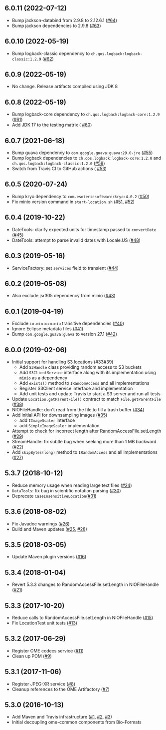 6.0.11 (2022-07-12)
------------------

- Bump jackson-databind from 2.9.8 to 2.12.6.1 ([#64](https://github.com/ome/ome-common-java/pull/64))
- Bump jackson dependencies to 2.9.8 ([#63](https://github.com/ome/ome-common-java/pull/63))

6.0.10 (2022-05-19)
------------------

- Bump logback-classic dependency to `ch.qos.logback:logback-classic:1.2.9` ([#62](https://github.com/ome/ome-common-java/pull/62))

6.0.9 (2022-05-19)
------------------

- No change. Release artifacts compiled using JDK 8

6.0.8 (2022-05-19)
------------------

-  Bump logback-core dependency to `ch.qos.logback:logback-core:1.2.9` ([#61](https://github.com/ome/ome-common-java/pull/61))
-  Add JDK 17 to the testing matrix ( [#60](https://github.com/ome/ome-common-java/pull/60))

6.0.7 (2021-06-18)
------------------

-  Bump guava dependency to `com.google.guava:guava:29.0-jre` ([#55](https://github.com/ome/ome-common-java/pull/55))
-  Bump logback dependencies to `ch.qos.logback:logback-core:1.2.0` and `ch.qos.logback:logback-classic:1.2.0` ([#58](https://github.com/ome/ome-common-java/pull/58))
-  Switch from Travis CI to GitHub actions ( [#53](https://github.com/ome/ome-common-java/pull/53))

6.0.5 (2020-07-24)
------------------

-  Bump kryo dependency to `com.esotericsoftware:kryo:4.0.2` ([#50](https://github.com/ome/ome-common-java/pull/50))
-  Fix minio version command in `start-location.sh` ([#51](https://github.com/ome/ome-common-java/pull/51), [#52](https://github.com/ome/ome-common-java/pull/52))

6.0.4 (2019-10-22)
------------------

-  DateTools: clarify expected units for timestamp passed to `convertDate` ([#45](https://github.com/ome/ome-common-java/pull/45))
-  DateTools: attempt to parse invalid dates with Locale.US ([#48](https://github.com/ome/ome-common-java/pull/48))

6.0.3 (2019-05-16)
------------------

-  ServiceFactory: set `services` field to transient ([#44](https://github.com/ome/ome-common-java/pull/44))

6.0.2 (2019-05-08)
------------------

-  Also exclude jsr305 dependency from minio ([#43](https://github.com/ome/ome-common-java/pull/43))

6.0.1 (2019-04-19)
------------------

- Exclude `io.minio:minio` transitive dependencies ([#40](https://github.com/ome/ome-common-java/pull/40))
- Ignore Eclipse metadata files ([#41](https://github.com/ome/ome-common-java/pull/41))
- Bump `com.google.guava:guava` to version 27.1 ([#42](https://github.com/ome/ome-common-java/pull/42))

6.0.0 (2019-02-06)
------------------

- Initial support for handling S3 locations ([#33](https://github.com/ome/ome-common-java/pull/33)[#39](https://github.com/ome/ome-common-java/pull/39))
  * Add `S3Handle` class providing random access to S3 buckets
  * Add `S3ClientService` interface along with its implementation using `minio` as a dependency
  * Add `exists()` method to `IRandomAccess` and all implementations
  * Register S3Client service interface and implementation
  * Add unit tests and update Travis to start a S3 server and run all tests
- Update `Location.getParentFile()` contract to match `File.getParentFile` ([#38](https://github.com/ome/ome-common-java/pull/38))
- NIOFileHandle: don't read from the file to fill a trash buffer ([#34](https://github.com/ome/ome-common-java/pull/34))
- Add initial API for downsampling images ([#35](https://github.com/ome/ome-common-java/pull/35))
  * add `IImageScaler` interface
  * add `SimpleImageScaler` implementation
- Attempt to check for incorrect length after RandomAccessFile.setLength ([#29](https://github.com/ome/ome-common-java/pull/29))
- StreamHandle: fix subtle bug when seeking more than 1 MB backward ([#22](https://github.com/ome/ome-common-java/pull/22))
- Add `skipBytes(long)` method to `IRandomAccess` and all implementations ([#27](https://github.com/ome/ome-common-java/pull/27))


5.3.7 (2018-10-12)
------------------

- Reduce memory usage when reading large text files ([#24](https://github.com/ome/ome-common-java/pull/24))
- `DataTools`: fix bug in scientific notation parsing ([#30](https://github.com/ome/ome-common-java/pull/30))
- Deprecate `CaseInsensitiveLocation`([#31](https://github.com/ome/ome-common-java/pull/31))


5.3.6 (2018-08-02)
------------------

- Fix Javadoc warnings ([#26](https://github.com/ome/ome-common-java/pull/26))
- Build and Maven updates ([#25](https://github.com/ome/ome-common-java/pull/25), [#28](https://github.com/ome/ome-common-java/pull/28))


5.3.5 (2018-03-05)
------------------

- Update Maven plugin versions ([#16](https://github.com/ome/ome-common-java/pull/16))


5.3.4 (2018-01-04)
------------------

- Revert 5.3.3 changes to RandomAccessFile.setLength in NIOFileHandle ([#21](https://github.com/ome/ome-common-java/pull/21))

5.3.3 (2017-10-20)
------------------

- Reduce calls to RandomAccessFile.setLength in NIOFileHandle ([#15](https://github.com/ome/ome-common-java/pull/15))
- Fix LocationTest unit tests ([#13](https://github.com/ome/ome-common-java/pull/13))

5.3.2 (2017-06-29)
------------------

- Register OME codecs service ([#11](https://github.com/ome/ome-common-java/pull/11))
- Clean up POM ([#9](https://github.com/ome/ome-common-java/pull/9))

5.3.1 (2017-11-06)
------------------

- Register JPEG-XR service ([#8](https://github.com/ome/ome-common-java/pull/8))
- Cleanup references to the OME Artifactory ([#7](https://github.com/ome/ome-common-java/pull/7))

5.3.0 (2016-10-13)
------------------

- Add Maven and Travis infrastructure ([#1](https://github.com/ome/ome-common-java/pull/1), [#2](https://github.com/ome/ome-common-java/pull/2), [#3](https://github.com/ome/ome-common-java/pull/1))
- Initial decoupling ome-common components from Bio-Formats
